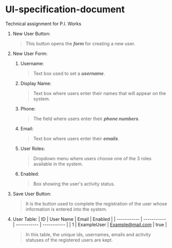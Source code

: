 # UI-specification-document
Technical assignment for P.I. Works

1. New User Button:
   >This button opens the ***form*** for creating a new user.
2. New User Form:
   1. Username:
      >Text box used to set a ***username***.
   2. Display Name:
      >Text box where users enter their names that will appear on the system.
   3. Phone:
      >The field where users enter their ***phone numbers***.
   4. Email:
      >Text box where users enter their ***emails***.
   5. User Roles:
      >Dropdown menu where users choose one of the 3 roles available in the system.
   6. Enabled:
       >Box showing the user's activity status.
   
3. Save User Button:
   >It is the button used to complete the registration of the user whose information is entered into the system.
4. User Table:
   | ID      | User Name | Email      | Enabled |
   | ----------- | ----------- | ----------- | ----------- |
   | 1 | ExampleUser | Example@mail.com | true |
   
   >In this table, the unique ids, usernames, emails and activity statuses of the registered users are kept.
   
